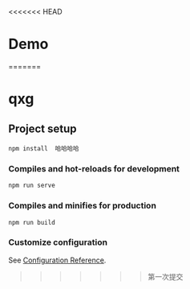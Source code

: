 <<<<<<< HEAD
# Demo
=======
# qxg

## Project setup
```
npm install  哈哈哈哈
```

### Compiles and hot-reloads for development
```
npm run serve
```

### Compiles and minifies for production
```
npm run build
```

### Customize configuration
See [Configuration Reference](https://cli.vuejs.org/config/).
>>>>>>> 第一次提交
